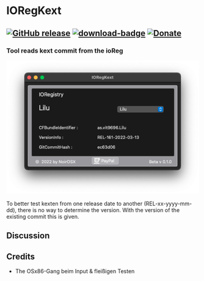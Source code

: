 # IORegKext

[![GitHub release](https://img.shields.io/github/release/webfalter/IORegKext?include_prereleases=&sort=semver&color=blue)](https://github.com/webfalter/IORegKext/releases/)
[![download-badge](https://img.shields.io/github/downloads/webfalter/IORegKext/total.svg?style=flat-square "Download status")](https://github.com/webfalter/IORegKext/releases/latest "Download status")
[![Donate](https://img.shields.io/badge/-Buy%20me%20a%20coffee-orange.svg)](https://www.paypal.com/paypalme/webfalter)
-----

### Tool reads kext commit from the ioReg

![](./img/info.png)

To better test kexten from one release date to another (REL-xx-yyyy-mm-dd), there is no way to determine the version.
With the version of the existing commit this is given.

## Discussion

## Credits
* The OSx86-Gang beim Input & fleißigen Testen
